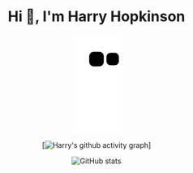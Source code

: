 <h1 align="center">Hi 👋, I'm Harry Hopkinson</h1>

<div align="center">

  ![github contribution grid snake animation](https://raw.githubusercontent.com/Harry-Hopkinson/harry-hopkinson/output/github-contribution-grid-snake.svg)

  [![Harry's github activity graph](https://github-readme-activity-graph.cyclic.app/graph?username=Harry-Hopkinson&theme=github)]

  ![GitHub stats](https://github-readme-stats.vercel.app/api?username=Harry-Hopkinson&show_icons=true&theme=onedark)
 
</div>
